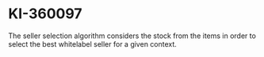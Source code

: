 # KI-360097
The seller selection algorithm considers the stock from the items in order to select the best whitelabel seller for a given context.
